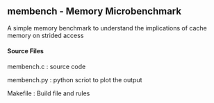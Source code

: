## membench - Memory Microbenchmark

 A simple memory benchmark to understand the implications of cache memory on strided access

#### Source Files
membench.c  : source code

membench.py : python scriot to plot the output

Makefile    : Build file and rules
